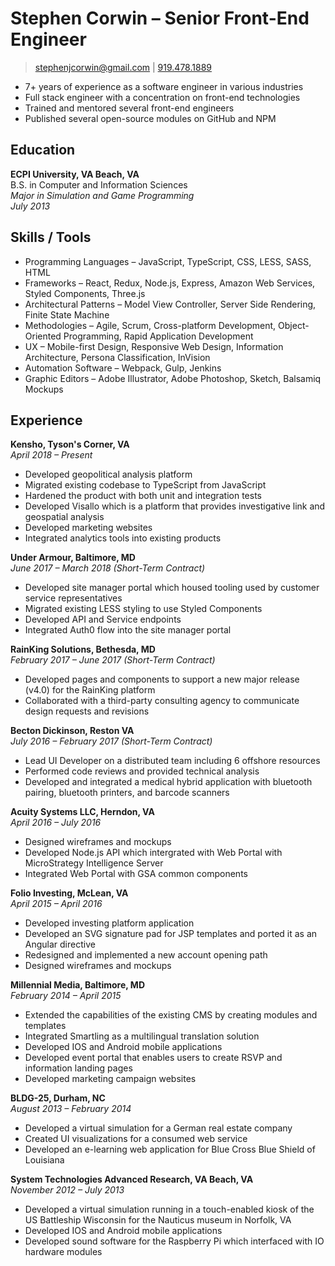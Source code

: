 

# Stephen Corwin &ndash; Senior Front-End Engineer

> [stephenjcorwin@gmail.com](mailto:stephenjcorwin@gmail.com) | 
[919.478.1889](tel:9194781889)

- 7+ years of experience as a software engineer in various industries
- Full stack engineer with a concentration on front-end technologies
- Trained and mentored several front-end engineers
- Published several open-source modules on GitHub and NPM

## Education
**ECPI University, VA Beach, VA**  
B.S. in Computer and Information Sciences  
*Major in Simulation and Game Programming*  
*July 2013*  

## Skills / Tools
- Programming Languages &ndash; JavaScript, TypeScript, CSS, LESS, SASS, HTML
- Frameworks &ndash; React, Redux, Node.js, Express, Amazon Web Services, Styled Components, Three.js
- Architectural Patterns &ndash; Model View Controller, Server Side Rendering, Finite State Machine
- Methodologies &ndash; Agile, Scrum, Cross-platform Development, Object-Oriented Programming, Rapid Application Development
- UX &ndash; Mobile-first Design, Responsive Web Design, Information Architecture, Persona Classification, InVision
- Automation Software &ndash; Webpack, Gulp, Jenkins
- Graphic Editors &ndash; Adobe Illustrator, Adobe Photoshop, Sketch, Balsamiq Mockups

## Experience
**Kensho, Tyson's Corner, VA**  
*April 2018 &ndash; Present*  
- Developed geopolitical analysis platform
- Migrated existing codebase to TypeScript from JavaScript
- Hardened the product with both unit and integration tests
- Developed Visallo which is a platform that provides investigative link and geospatial analysis
- Developed marketing websites
- Integrated analytics tools into existing products

**Under Armour, Baltimore, MD**  
*June 2017 &ndash; March 2018 (Short-Term Contract)*  
- Developed site manager portal which housed tooling used by customer service representatives
- Migrated existing LESS styling to use Styled Components
- Developed API and Service endpoints
- Integrated Auth0 flow into the site manager portal

**RainKing Solutions, Bethesda, MD**  
*February 2017 &ndash; June 2017 (Short-Term Contract)*  
- Developed pages and components to support a new major release (v4.0) for the RainKing platform
- Collaborated with a third-party consulting agency to communicate design requests and revisions

**Becton Dickinson, Reston VA**  
*July 2016 &ndash; February 2017 (Short-Term Contract)*  
- Lead UI Developer on a distributed team including 6 offshore resources
- Performed code reviews and provided technical analysis
- Developed and integrated a medical hybrid application with bluetooth pairing, bluetooth printers, and barcode scanners

**Acuity Systems LLC, Herndon, VA**  
*April 2016 &ndash; July 2016*  
- Designed wireframes and mockups
- Developed Node.js API which intergrated with Web Portal with MicroStrategy Intelligence Server
- Integrated Web Portal with GSA common components

**Folio Investing, McLean, VA**  
*April 2015 &ndash; April 2016*  
- Developed investing platform application
- Developed an SVG signature pad for JSP templates and ported it as an Angular directive
- Redesigned and implemented a new account opening path
- Designed wireframes and mockups

**Millennial Media, Baltimore, MD**  
*February 2014 &ndash; April 2015*  
- Extended the capabilities of the existing CMS by creating modules and templates
- Integrated Smartling as a multilingual translation solution
- Developed IOS and Android mobile applications
- Developed event portal that enables users to create RSVP and information landing pages
- Developed marketing campaign websites

**BLDG-25, Durham, NC**  
*August 2013 &ndash; February 2014*  
- Developed a virtual simulation for a German real estate company
- Created UI visualizations for a consumed web service
- Developed an e-learning web application for Blue Cross Blue Shield of Louisiana

**System Technologies Advanced Research, VA Beach, VA**  
*November 2012 &ndash; July 2013*  
- Developed a virtual simulation running in a touch-enabled kiosk of the US Battleship Wisconsin for the Nauticus museum in Norfolk, VA
- Developed IOS and Android mobile applications
- Developed sound software for the Raspberry Pi which interfaced with IO hardware modules
